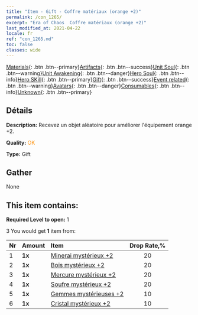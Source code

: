 ```yaml
---
title: "Item - Gift - Coffre matériaux (orange +2)"
permalink: /con_1265/
excerpt: "Era of Chaos  Coffre matériaux (orange +2)"
last_modified_at: 2021-04-22
locale: fr
ref: "con_1265.md"
toc: false
classes: wide
---
```

 [Materials](/ItemsFR/){: .btn .btn--primary}[Artifacts](/ItemsFR/Artifacts/){: .btn .btn--success}[Unit Soul](/ItemsFR/UnitSoul/){: .btn .btn--warning}[Unit Awakening](/ItemsFR/UnitAwakening/){: .btn .btn--danger}[Hero Soul](/ItemsFR/HeroSoul/){: .btn .btn--info}[Hero SKill](/ItemsFR/HeroSkill/){: .btn .btn--primary}[Gift](/ItemsFR/Gift/){: .btn .btn--success}[Event related](/ItemsFR/Events/){: .btn .btn--warning}[Avatars](/ItemsFR/Avatars/){: .btn .btn--danger}[Consumables](/ItemsFR/Consumables/){: .btn .btn--info}[Unknown](/ItemsFR/Unknown/){: .btn .btn--primary}

## Détails
 **Description:** Recevez un objet aléatoire pour améliorer l'équipement orange +2.

 **Quality:** <span style="color: #FF8C00">OK</span>

 **Type:** Gift

## Gather

  None

## This item contains:

 **Required Level to open:** 1

 3 You would get **1** item  from:

  | Nr | Amount |     Item    | Drop Rate,% |
  |:---|:-------|:------------|:---------:|
  | 1 |  **1x** | [Minerai mystérieux +2](/fr/Items/mat_75/) | 20 | 
  | 2 |  **1x** | [Bois mystérieux +2](/fr/Items/mat_76/) | 20 | 
  | 3 |  **1x** | [Mercure mystérieux +2](/fr/Items/mat_77/) | 20 | 
  | 4 |  **1x** | [Soufre mystérieux +2](/fr/Items/mat_78/) | 20 | 
  | 5 |  **1x** | [Gemmes mystérieuses +2](/fr/Items/mat_79/) | 10 | 
  | 6 |  **1x** | [Cristal mystérieux +2](/fr/Items/mat_80/) | 10 | 
